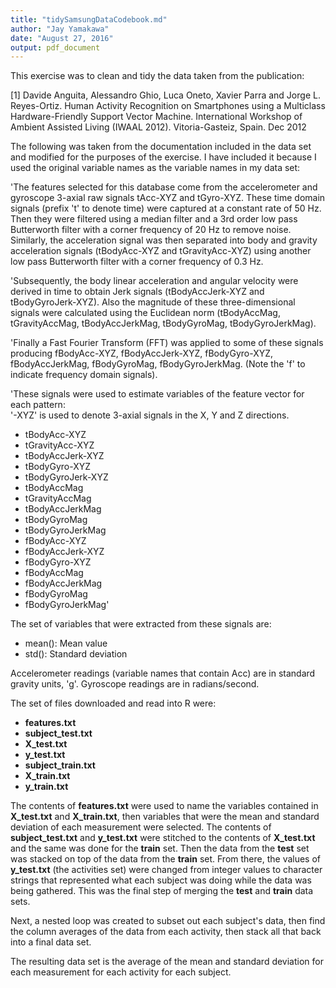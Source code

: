 ```yaml
---
title: "tidySamsungDataCodebook.md"
author: "Jay Yamakawa"
date: "August 27, 2016"
output: pdf_document
---
```

This exercise was to clean and tidy the data taken from the publication:

[1] Davide Anguita, Alessandro Ghio, Luca Oneto, Xavier Parra and Jorge L. Reyes-Ortiz. Human Activity Recognition on Smartphones using a Multiclass Hardware-Friendly Support Vector Machine. International Workshop of Ambient Assisted Living (IWAAL 2012). Vitoria-Gasteiz, Spain. Dec 2012

The following was taken from the documentation included in the data set and modified for the purposes of the exercise. I have included it because I used the original variable names as the variable names in my data set:

'The features selected for this database come from the accelerometer and gyroscope 3-axial raw signals tAcc-XYZ and tGyro-XYZ. These time domain signals (prefix 't' to denote time) were captured at a constant rate of 50 Hz. Then they were filtered using a median filter and a 3rd order low pass Butterworth filter with a corner frequency of 20 Hz to remove noise. Similarly, the acceleration signal was then separated into body and gravity acceleration signals (tBodyAcc-XYZ and tGravityAcc-XYZ) using another low pass Butterworth filter with a corner frequency of 0.3 Hz. 

'Subsequently, the body linear acceleration and angular velocity were derived in time to obtain Jerk signals (tBodyAccJerk-XYZ and tBodyGyroJerk-XYZ). Also the magnitude of these three-dimensional signals were calculated using the Euclidean norm (tBodyAccMag, tGravityAccMag, tBodyAccJerkMag, tBodyGyroMag, tBodyGyroJerkMag). 

'Finally a Fast Fourier Transform (FFT) was applied to some of these signals producing fBodyAcc-XYZ, fBodyAccJerk-XYZ, fBodyGyro-XYZ, fBodyAccJerkMag, fBodyGyroMag, fBodyGyroJerkMag. (Note the 'f' to indicate frequency domain signals). 

'These signals were used to estimate variables of the feature vector for each pattern:  
'-XYZ' is used to denote 3-axial signals in the X, Y and Z directions.

- tBodyAcc-XYZ
- tGravityAcc-XYZ
- tBodyAccJerk-XYZ
- tBodyGyro-XYZ
- tBodyGyroJerk-XYZ
- tBodyAccMag
- tGravityAccMag
- tBodyAccJerkMag
- tBodyGyroMag
- tBodyGyroJerkMag
- fBodyAcc-XYZ
- fBodyAccJerk-XYZ
- fBodyGyro-XYZ
- fBodyAccMag
- fBodyAccJerkMag
- fBodyGyroMag
- fBodyGyroJerkMag'

The set of variables that were extracted from these signals are: 

- mean(): Mean value
- std(): Standard deviation

Accelerometer readings (variable names that contain Acc) are in standard gravity units, 'g'. Gyroscope readings are in radians/second. 

The set of files downloaded and read into R were:

* **features.txt**
* **subject_test.txt**
* **X_test.txt**
* **y_test.txt**
* **subject_train.txt**
* **X_train.txt**
* **y_train.txt**

The contents of **features.txt** were used to name the variables contained in **X_test.txt** and **X_train.txt**, then variables that were the mean and standard deviation of each measurement were selected. The contents of **subject_test.txt** and **y_test.txt** were stitched to the contents of **X_test.txt** and the same was done for the **train** set. Then the data from the **test** set was stacked on top of the data from the **train** set. From there, the values of **y_test.txt** (the activities set) were changed from integer values to character strings that represented what each subject was doing while the data was being gathered. This was the final step of merging the **test** and **train** data sets.

Next, a nested loop was created to subset out each subject's data, then find the column averages of the data from each activity, then stack all that back into a final data set.

The resulting data set is the average of the mean and standard deviation for each measurement for each activity for each subject.
